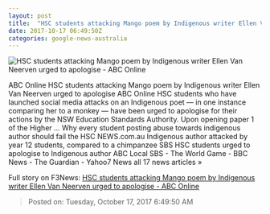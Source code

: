 ```yaml
---
layout: post
title:  "HSC students attacking Mango poem by Indigenous writer Ellen Van Neerven urged to apologise - ABC Online"
date: 2017-10-17 06:49:50Z
categories: google-news-australia
---
```


![HSC students attacking Mango poem by Indigenous writer Ellen Van Neerven urged to apologise - ABC Online](http://www.abc.net.au/news/image/9059156-1x1-700x700.jpg)

ABC Online HSC students attacking Mango poem by Indigenous writer Ellen Van Neerven urged to apologise ABC Online HSC students who have launched social media attacks on an Indigenous poet — in one instance comparing her to a monkey — have been urged to apologise for their actions by the NSW Education Standards Authority. Upon opening paper 1 of the Higher ... Why every student posting abuse towards indigenous author should fail the HSC NEWS.com.au Indigenous author attacked by year 12 students, compared to a chimpanzee SBS HSC students urged to apologise to Indigenous author ABC Local SBS - The World Game - BBC News - The Guardian - Yahoo7 News all 17 news articles »


Full story on F3News: [HSC students attacking Mango poem by Indigenous writer Ellen Van Neerven urged to apologise - ABC Online](http://www.f3nws.com/n/CUgcn)

> Posted on: Tuesday, October 17, 2017 6:49:50 AM
